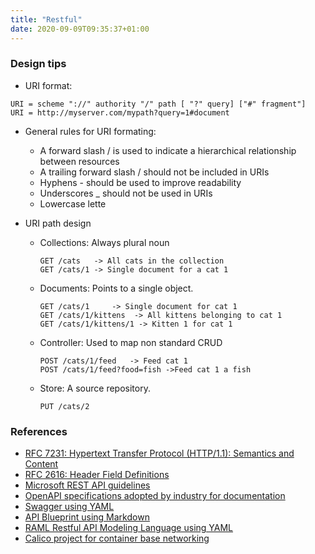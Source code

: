 ```yaml
---
title: "Restful"
date: 2020-09-09T09:35:37+01:00
---
```


### Design tips

- URI format:

```
URI = scheme "://" authority "/" path [ "?" query] ["#" fragment"]
URI = http://myserver.com/mypath?query=1#document
```

- General rules for URI formating:

    - A forward slash / is used to indicate a hierarchical relationship between resources
    - A trailing forward slash / should not be included in URIs
    - Hyphens - should be used to improve readability
    - Underscores _ should not be used in URIs
    - Lowercase lette

- URI path design

    - Collections: Always plural noun
        ```
        GET /cats   -> All cats in the collection
        GET /cats/1 -> Single document for a cat 1
        ```

    - Documents: Points to a single object. 
        ```
        GET /cats/1     -> Single document for cat 1
        GET /cats/1/kittens  -> All kittens belonging to cat 1
        GET /cats/1/kittens/1 -> Kitten 1 for cat 1
        ```

    - Controller: Used to map non standard CRUD
        ```
        POST /cats/1/feed   -> Feed cat 1
        POST /cats/1/feed?food=fish ->Feed cat 1 a fish
        ```
    - Store: A source repository.
        ```
        PUT /cats/2
        ```



###  References

- [RFC 7231: Hypertext Transfer Protocol (HTTP/1.1): Semantics and Content](https://tools.ietf.org/pdf/rfc7231.pdf)
- [RFC 2616: Header Field Definitions](https://www.w3.org/Protocols/rfc2616/rfc2616-sec14.html) 
- [Microsoft REST API guidelines](https://github.com/Microsoft/api-guidelines/blob/master/Guidelines.md#51-errors)
- [OpenAPI specifications adopted by industry for documentation](https://www.openapis.org/)
- [Swagger using YAML](https://swagger.io/)
- [API Blueprint using Markdown](https://apiblueprint.org/)
- [RAML Restful API Modeling Language using YAML](https://raml.org/)
- [Calico project for container base networking](https://www.projectcalico.org/)
